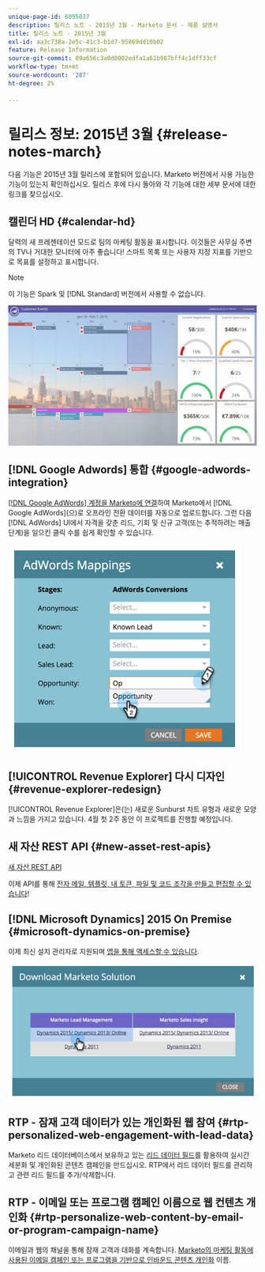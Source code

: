 ```yaml
---
unique-page-id: 6095037
description: 릴리스 노트 - 2015년 3월 - Marketo 문서 - 제품 설명서
title: 릴리스 노트 - 2015년 3월
exl-id: aa3c738a-2e5c-41c3-b1d7-95869dd10b02
feature: Release Information
source-git-commit: 09a656c3a0d0002edfa1a61b987bff4c1dff33cf
workflow-type: tm+mt
source-wordcount: '287'
ht-degree: 2%

---
```


# 릴리스 정보: 2015년 3월 {#release-notes-march}

다음 기능은 2015년 3월 릴리스에 포함되어 있습니다. Marketo 버전에서 사용 가능한 기능이 있는지 확인하십시오. 릴리스 후에 다시 돌아와 각 기능에 대한 세부 문서에 대한 링크를 찾으십시오.

## 캘린더 HD {#calendar-hd}

달력의 새 프레젠테이션 모드로 팀의 마케팅 활동을 표시합니다. 이것들은 사무실 주변의 TV나 거대한 모니터에 아주 좋습니다! 스마트 목록 또는 사용자 지정 지표를 기반으로 목표를 설정하고 표시합니다.

>[!NOTE]
>
>이 기능은 Spark 및 [!DNL Standard] 버전에서 사용할 수 없습니다.

![](assets/image2015-3-23-11-3a39-3a15.png)

## [!DNL Google Adwords] 통합 {#google-adwords-integration}

[[!DNL Google AdWords] 계정을 Marketo에 연결](/help/marketo/product-docs/administration/additional-integrations/add-google-adwords-as-a-launchpoint-service.md)하여 Marketo에서 [!DNL Google AdWords]&#x200B;(으)로 오프라인 전환 데이터를 자동으로 업로드합니다. 그런 다음 [!DNL AdWords] UI에서 자격을 갖춘 리드, 기회 및 신규 고객(또는 추적하려는 매출 단계)을 일으킨 클릭 수를 쉽게 확인할 수 있습니다.

![](assets/image2015-3-23-11-3a50-3a55.png)

## [!UICONTROL Revenue Explorer] 다시 디자인 {#revenue-explorer-redesign}

[!UICONTROL Revenue Explorer]은(는) 새로운 Sunburst 차트 유형과 새로운 모양과 느낌을 가지고 있습니다. 4월 첫 2주 동안 이 프로젝트를 진행할 예정입니다.

## 새 자산 REST API {#new-asset-rest-apis}

[새 자산 REST API](https://experienceleague.adobe.com/ko/docs/marketo-developer/marketo/rest/assets/assets)

이제 API를 통해 [전자 메일, 템플릿, 내 토큰, 파일 및 코드 조각을 만들고 편집할 수 있습니다](https://developer.adobe.com/marketo-apis/api/asset/)!

## [!DNL Microsoft Dynamics] 2015 On Premise {#microsoft-dynamics-on-premise}

이제 최신 설치 관리자로 지원되며 [앱을 통해 액세스할 수 있습니다](/help/marketo/product-docs/crm-sync/microsoft-dynamics-sync/sync-setup/update-the-marketo-solution-for-microsoft-dynamics.md).

![](assets/image2015-3-23-11-3a47-3a16.png)

## RTP - 잠재 고객 데이터가 있는 개인화된 웹 참여 {#rtp-personalized-web-engagement-with-lead-data}

Marketo 리드 데이터베이스에서 보유하고 있는 [리드 데이터 필드](/help/marketo/product-docs/web-personalization/using-web-segments/manage-person-data.md)를 활용하여 실시간 세분화 및 개인화된 콘텐츠 캠페인을 만드십시오. RTP에서 리드 데이터 필드를 관리하고 관련 리드 필드를 추가/삭제합니다.

## RTP - 이메일 또는 프로그램 캠페인 이름으로 웹 컨텐츠 개인화 {#rtp-personalize-web-content-by-email-or-program-campaign-name}

이메일과 웹의 채널을 통해 잠재 고객과 대화를 계속합니다. [Marketo의 마케팅 활동에 사용된 이메일 캠페인 또는 프로그램을 기반으로 인바운드 콘텐츠 개인화](/help/marketo/product-docs/web-personalization/using-web-segments/web-segments.md) 이름.
